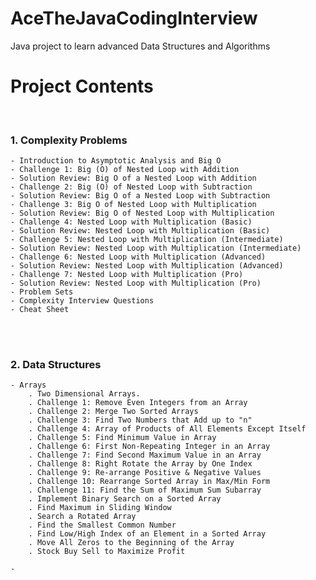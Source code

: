 # AceTheJavaCodingInterview
Java project to learn advanced Data Structures and Algorithms


# Project Contents


<br>

### 1. Complexity Problems <br>
    - Introduction to Asymptotic Analysis and Big O
    - Challenge 1: Big (O) of Nested Loop with Addition
    - Solution Review: Big O of a Nested Loop with Addition
    - Challenge 2: Big (O) of Nested Loop with Subtraction
    - Solution Review: Big O of a Nested Loop with Subtraction
    - Challenge 3: Big O of Nested Loop with Multiplication
    - Solution Review: Big O of Nested Loop with Multiplication
    - Challenge 4: Nested Loop with Multiplication (Basic)
    - Solution Review: Nested Loop with Multiplication (Basic)
    - Challenge 5: Nested Loop with Multiplication (Intermediate)
    - Solution Review: Nested Loop with Multiplication (Intermediate)
    - Challenge 6: Nested Loop with Multiplication (Advanced)
    - Solution Review: Nested Loop with Multiplication (Advanced)
    - Challenge 7: Nested Loop with Multiplication (Pro)
    - Solution Review: Nested Loop with Multiplication (Pro)
    - Problem Sets
    - Complexity Interview Questions
    - Cheat Sheet
  
<br><br>
### 2. Data Structures
    - Arrays
        . Two Dimensional Arrays.
        . Challenge 1: Remove Even Integers from an Array
        . Challenge 2: Merge Two Sorted Arrays
        . Challenge 3: Find Two Numbers that Add up to "n"
        . Challenge 4: Array of Products of All Elements Except Itself
        . Challenge 5: Find Minimum Value in Array
        . Challenge 6: First Non-Repeating Integer in an Array
        . Challenge 7: Find Second Maximum Value in an Array
        . Challenge 8: Right Rotate the Array by One Index
        . Challenge 9: Re-arrange Positive & Negative Values
        . Challenge 10: Rearrange Sorted Array in Max/Min Form
        . Challenge 11: Find the Sum of Maximum Sum Subarray
        . Implement Binary Search on a Sorted Array
        . Find Maximum in Sliding Window
        . Search a Rotated Array
        . Find the Smallest Common Number
        . Find Low/High Index of an Element in a Sorted Array
        . Move All Zeros to the Beginning of the Array
        . Stock Buy Sell to Maximize Profit
        
    -
